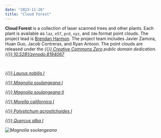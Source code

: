 ```yaml
---
date: "2023-11-26"
title: "Cloud Forest"
---
```


**Cloud Forest**
is a collection of laser scanned trees and other plants.
Each plant is available as 
``laz``, ``e57``, ``pcd``, ``xyz``, and ``3dm`` format point clouds.
The project lead is [Brendan Harmon](https://baharmon.github.io/).
The project team includes 
Javier Zamora, Huan Guo, Jacob Contreras, and Ryan Antoon.
The point clouds are released under the
[{{<i class="fab fa-creative-commons-zero">}} Creative Commons Zero](https://creativecommons.org/share-your-work/public-domain/cc0/)
public domain dedication.
[{{<i class="ai ai-doi">}} 10.5281/zenodo.8194067](https://doi.org/10.5281/zenodo.8194067)

&nbsp;

[{{<i class="ms ms-cloud">}} Laurus nobilis I](../laurus-nobilis-01 "Laurus nobilis")

[{{<i class="ms ms-cloud">}} Magnolia soulangeana I](../magnolia-soulangeana-01 "Magnolia soulangeana")

[{{<i class="ms ms-cloud">}} Magnolia soulangeana II](../magnolia-soulangeana-02 "Magnolia soulangeana")

[{{<i class="ms ms-cloud">}} Morella californica I](../morella-californica-01 "Morella californica")

[{{<i class="ms ms-cloud">}} Polystichum acrostichoides I](../polystichum-acrostichoides-01 "Polystichum acrostichoides")

[{{<i class="ms ms-cloud">}} Quercus alba I](../quercus-alba-01 "Quercus alba")

![Magnolia soulangeana](../magnolia-soulangeana-02.png)